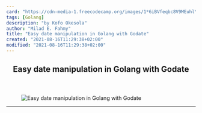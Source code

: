 ```yaml
---
card: "https://cdn-media-1.freecodecamp.org/images/1*6iBVfeqbc8V9MEuhlYOTdQ.jpeg"
tags: [Golang]
description: "by Kofo Okesola"
author: "Milad E. Fahmy"
title: "Easy date manipulation in Golang with Godate"
created: "2021-08-16T11:29:38+02:00"
modified: "2021-08-16T11:29:38+02:00"
---
```

<div class="site-wrapper">
<main id="site-main" class="site-main outer">
<div class="inner">
<article class="post-full post tag-golang tag-tech tag-programming tag-coding tag-technology ">
<header class="post-full-header">
<h1 class="post-full-title">Easy date manipulation in Golang with Godate</h1>
</header>
<figure class="post-full-image">
<picture>
<source media="(max-width: 700px)" sizes="1px" srcset="data:image/gif;base64,R0lGODlhAQABAIAAAAAAAP///yH5BAEAAAAALAAAAAABAAEAAAIBRAA7 1w">
<source media="(min-width: 701px)" sizes="(max-width: 800px) 400px,
(max-width: 1170px) 700px,
1400px" srcset="https://cdn-media-1.freecodecamp.org/images/1*6iBVfeqbc8V9MEuhlYOTdQ.jpeg 300w,
https://cdn-media-1.freecodecamp.org/images/1*6iBVfeqbc8V9MEuhlYOTdQ.jpeg 600w,
https://cdn-media-1.freecodecamp.org/images/1*6iBVfeqbc8V9MEuhlYOTdQ.jpeg 1000w,
https://cdn-media-1.freecodecamp.org/images/1*6iBVfeqbc8V9MEuhlYOTdQ.jpeg 2000w">
<img onerror="this.style.display='none'" src="https://cdn-media-1.freecodecamp.org/images/1*6iBVfeqbc8V9MEuhlYOTdQ.jpeg" alt="Easy date manipulation in Golang with Godate">
</picture>
</figure>
<section class="post-full-content">
<div class="post-content medium-migrated-article">
</div>
<hr>
</section>
</article>
</div>
</main>
</div>
<!-- Google Tag Manager (noscript) -->
<!-- End Google Tag Manager (noscript) -->
